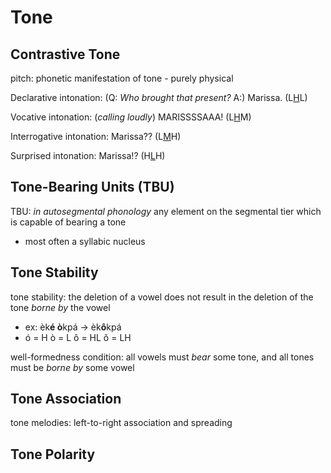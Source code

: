 # Tone

## Contrastive Tone

pitch: phonetic manifestation of tone - purely physical

Declarative intonation: (Q: *Who brought that present?* A:) Marissa. (L<u>H</u>L)

Vocative intonation: (*calling loudly*) MARISSSSAAA! (L<u>H</u>M)

Interrogative intonation: Marissa?? (L<u>M</u>H)

Surprised intonation: Marissa!? (H<u>L</u>H)

## Tone-Bearing Units (TBU)

TBU: *in autosegmental phonology* any element on the segmental tier which is capable of bearing a tone

- most often a syllabic nucleus

## Tone Stability

tone stability: the deletion of a vowel does not result in the deletion of the tone *borne by* the vowel

- ex: èk**é ò**kpá → èk**ô**kpá
- ó = H	ò = L	ô = HL	ǒ = LH

well-formedness condition: all vowels must *bear* some tone, and all tones must be *borne by* some vowel

## Tone Association

tone melodies: left-to-right association and spreading

## Tone Polarity

